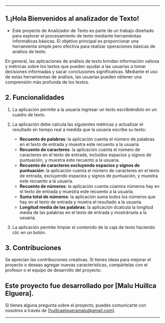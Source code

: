 ***

## 1.¡Hola Bienvenidos al analizador de Texto!

* Este proyecto de Analizador de Texto es parte de un trabajo diseñado para explorar el
  procesamiento de texto mediante herramientas informáticas básicas. El objetivo principal es
  proporcionar una herramienta simple pero efectiva para realizar operaciones básicas de análisis
  de texto.

En general, las aplicaciones de análisis de texto brindan información
valiosa y métricas sobre los textos que pueden ayudar a las usuarias a
tomar decisiones informadas y sacar conclusiones significativas.
Mediante el uso de estas herramientas de análisis, las usuarias pueden
obtener una comprensión más profunda de los textos.

## 2. Funcionalidades

1. La aplicación permite a la usuaria ingresar un texto escribiéndolo
en un cuadro de texto.

2. La aplicación debe calcula las siguientes métricas y actualizar el
resultado en tiempo real a medida que la usuaria escribe su texto:

    - **Recuento de palabras**: la aplicación cuenta el número de
    palabras en el texto de entrada y muestra este recuento a la usuaria
    - **Recuento de caracteres**: la aplicación cuenta el número de
    caracteres en el texto de entrada, incluidos espacios y signos de
    puntuación, y muestra este recuento a la usuaria.
    - **Recuento de caracteres excluyendo espacios y signos de puntuación**:
    la aplicación cuenta el número de caracteres en el texto de
    entrada, excluyendo espacios y signos de puntuación, y muestra este recuento
    a la usuaria.
    - **Recuento de números**: la aplicación cuenta cúantos números hay en
    el texto de entrada y muestra este recuento a la usuaria.
    - **Suma total de números**: la aplicación suma todos los números que
    hay en el texto de entrada y muetra el resultado a la usuaria.
    - **Longitud media de las palabras**: la aplicación dcalcula la
    longitud media de las palabras en el texto de entrada y mostrársela a la usuaria.

3. La aplicación permite limpiar el contenido de la caja de texto haciendo
clic en un botón.


## 3. Contribuciones

Se aprecian las contribuciones creativas. Si tienes ideas para mejorar el proyecto o deseas agregar nuevas características, compártelas con el profesor o el equipo de desarrollo del proyecto.

## Este proyecto fue desarrollado por [Malu Huillca Elguera].
Si tienes alguna pregunta sobre el proyecto, puedes comunicarte con nosotros a través de [huillcaelgueramalu@gmail.com].

***
